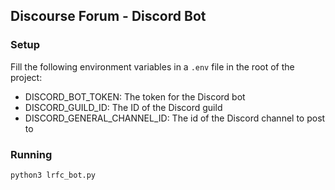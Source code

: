 ## Discourse Forum - Discord Bot

### Setup

Fill the following environment variables in a `.env` file in the root of the project:

* DISCORD_BOT_TOKEN: The token for the Discord bot
* DISCORD_GUILD_ID: The ID of the Discord guild
* DISCORD_GENERAL_CHANNEL_ID: The id of the Discord channel to post to


### Running

```
python3 lrfc_bot.py
```
